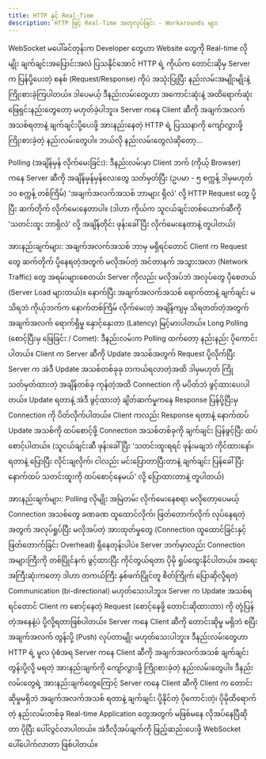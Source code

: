 ```yaml
---
title: HTTP နှင့် Real-Time
description: HTTP ဖြင့် Real-Time အတုလုပ်ခြင်း - Workarounds များ
---
```


WebSocket မပေါ်ခင်တုန်းက Developer တွေဟာ Website တွေကို Real-time လိုမျိုး ချက်ချင်းအပြောင်းအလဲ ပြသနိုင်အောင် HTTP ရဲ့ ကိုယ်က တောင်းဆိုမှ Server က ပြန်ပို့ပေးတဲ့ စနစ် (Request/Response) ကိုပဲ အသုံးပြုပြီး နည်းလမ်းအမျိုးမျိုးနဲ့ ကြိုးစားခဲ့ကြပါတယ်။ ဒါပေမယ့် ဒီနည်းလမ်းတွေဟာ အကောင်းဆုံးနဲ့ အထိရောက်ဆုံး ဖြေရှင်းနည်းတွေတော့ မဟုတ်ခဲ့ပါဘူး။ Server ကနေ Client ဆီကို အချက်အလက်အသစ်ရတာနဲ့ ချက်ချင်းပို့ပေးဖို့ အားနည်းနေတဲ့ HTTP ရဲ့ ပြဿနာကို ကျော်လွှားဖို့ ကြိုးစားခဲ့တဲ့ နည်းလမ်းတွေပါ။ ဘယ်လို နည်းလမ်းတွေလဲဆိုတော့...

Polling (အချိန်မှန် လိုက်မေးခြင်း):
ဒီနည်းလမ်းမှာ Client ဘက် (ကိုယ့် Browser) ကနေ Server ဆီကို အချိန်မှန်မှန်လေးတွေ သတ်မှတ်ပြီး (ဥပမာ - ၅ စက္ကန့် ဒါမှမဟုတ် ၁၀ စက္ကန့် တစ်ကြိမ်) 'အချက်အလက်အသစ် ဘာများ ရှိလဲ' လို့ HTTP Request တွေ ပို့ပြီး ဆက်တိုက် လိုက်မေးနေတာပါ။ (ဒါဟာ ကိုယ်က သူငယ်ချင်းတစ်ယောက်ဆီကို 'သတင်းထူး ဘာရှိလဲ' လို့ အချိန်တိုင်း ဖုန်းခေါ်ပြီး လိုက်မေးနေတာနဲ့ တူပါတယ်)

အားနည်းချက်များ: အချက်အလက်အသစ် ဘာမှ မရှိရင်တောင် Client က Request တွေ ဆက်တိုက် ပို့နေရတဲ့အတွက် မလိုအပ်တဲ့ အင်တာနက် အသွားအလာ (Network Traffic) တွေ အရမ်းများစေတယ်၊ Server ကိုလည်း မလိုအပ်ဘဲ အလုပ်တွေ ပိုစေတယ် (Server Load များတယ်)။ နောက်ပြီး အချက်အလက်အသစ် ရောက်တာနဲ့ ချက်ချင်း မသိရဘဲ ကိုယ့်ဘက်က နောက်တစ်ကြိမ် လိုက်မေးတဲ့ အချိန်ကျမှ သိရတတ်တဲ့အတွက် အချက်အလက် ရောက်ရှိမှု နှောင့်နှေးတာ (Latency) မြင့်မားပါတယ်။
Long Polling (စောင့်ပြီးမှ ဖြေခြင်း / Comet):
ဒီနည်းလမ်းက Polling ထက်တော့ နည်းနည်း ပိုကောင်းပါတယ်။ Client က Server ဆီကို Update အသစ်အတွက် Request ပို့လိုက်ပြီး Server က အဲဒီ Update အသစ်တစ်ခုခု တကယ်ရလာတဲ့အထိ ဒါမှမဟုတ် ကြိုသတ်မှတ်ထားတဲ့ အချိန်တစ်ခု ကုန်တဲ့အထိ Connection ကို မပိတ်ဘဲ ဖွင့်ထားပေးပါတယ်။ Update ရတာနဲ့ အဲဒီ ဖွင့်ထားတဲ့ ချိတ်ဆက်မှုကနေ Response ပြန်ပို့ပြီးမှ Connection ကို ပိတ်လိုက်ပါတယ်။ Client ကလည်း Response ရတာနဲ့ နောက်ထပ် Update အသစ်ကို ထပ်စောင့်ဖို့ Connection အသစ်တစ်ခုကို ချက်ချင်း ပြန်ဖွင့်ပြီး ထပ်စောင့်ပါတယ်။ (သူငယ်ချင်းဆီ ဖုန်းခေါ်ပြီး 'သတင်းထူးရရင် ဖုန်းမချဘဲ ကိုင်ထားနော်၊ ရတာနဲ့ ပြောပြီး လိုင်းချလိုက်၊ ငါလည်း မင်းပြောတာပြီးတာနဲ့ ချက်ချင်း ပြန်ခေါ်ပြီး နောက်ထပ် သတင်းထူးကို ထပ်စောင့်နေမယ်' လို့ ပြောထားတာနဲ့ တူပါတယ်)

အားနည်းချက်များ: Polling လိုမျိုး အမြဲတမ်း လိုက်မေးနေစရာ မလိုတော့ပေမယ့် Connection အသစ်တွေ ခဏခဏ ထူထောင်လိုက်၊ ဖြတ်တောက်လိုက် လုပ်နေရတဲ့အတွက် အလုပ်ရှုပ်ပြီး မလိုအပ်တဲ့ အားထုတ်မှုတွေ (Connection ထူထောင်ခြင်းနှင့် ဖြတ်တောက်ခြင်း Overhead) ရှိနေတုန်းပါပဲ။ Server ဘက်မှာလည်း Connection အများကြီးကို တစ်ပြိုင်နက် ဖွင့်ထားပြီး ကိုင်တွယ်ရတာ ပိုမို ရှုပ်ထွေးနိုင်ပါတယ်။ အရေးအကြီးဆုံးကတော့ ဒါဟာ တကယ်ကြီး နှစ်ဖက်ပြိုင်တူ စိတ်ကြိုက် ပြောဆိုလို့ရတဲ့ Communication (bi-directional) မဟုတ်သေးပါဘူး။ Server က Update အသစ်ရရင်တောင် Client က စောင့်နေတဲ့ Request (စောင့်နေဖို့ တောင်းဆိုထားတာ) ကို တုံ့ပြန်တဲ့အနေနဲ့ပဲ ပို့လို့ရတာဖြစ်ပါတယ်။ Server ကနေ Client ဆီကို တောင်းဆိုမှု မရှိဘဲ စပြီး အချက်အလက် တွန်းပို့ (Push) လုပ်တာမျိုး မဟုတ်သေးပါဘူး။
ဒီနည်းလမ်းတွေဟာ HTTP ရဲ့ မူလ ပုံစံအရ Server ကနေ Client ဆီကို အချက်အလက်အသစ် ချက်ချင်း တွန်းပို့လို့ မရတဲ့ အားနည်းချက်ကို ကျော်လွှားဖို့ ကြိုးစားခဲ့တဲ့ နည်းလမ်းတွေပါ။ ဒီနည်းလမ်းတွေရဲ့ အားနည်းချက်တွေကြောင့် Server ကနေ Client ဆီကို Client က တောင်းဆိုမှုမရှိဘဲ အချက်အလက်အသစ် ရတာနဲ့ ချက်ချင်း ပို့နိုင်တဲ့ ပိုကောင်းတဲ့၊ ပိုမိုထိရောက်တဲ့ နည်းလမ်းတစ်ခု Real-time Application တွေအတွက် မဖြစ်မနေ လိုအပ်နေပြီဆိုတာ ပိုပြီး ပေါ်လွင်လာပါတယ်။ အဲဒီလိုအပ်ချက်ကို ဖြည့်ဆည်းပေးဖို့ WebSocket ပေါ်ပေါက်လာတာ ဖြစ်ပါတယ်။

